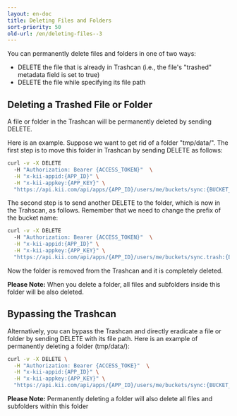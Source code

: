 ```yaml
---
layout: en-doc
title: Deleting Files and Folders
sort-priority: 50
old-url: /en/deleting-files--3
---
```

You can permanently delete files and folders in one of two ways:

* DELETE the file that is already in Trashcan (i.e., the file's "trashed" metadata field is set to true)
* DELETE the file while specifying its file path

## Deleting a Trashed File or Folder

A file or folder in the Trashcan will be permanently deleted by sending DELETE.

Here is an example.  Suppose we want to get rid of a folder "tmp/data/".  The first step is to move this folder in Trashcan by sending DELETE as follows:

```sh
curl -v -X DELETE
  -H "Authorization: Bearer {ACCESS_TOKEN}"  \
  -H "x-kii-appid:{APP_ID}" \
  -H "x-kii-appkey:{APP_KEY}" \
  "https://api.kii.com/api/apps/{APP_ID}/users/me/buckets/sync:{BUCKET_NAME}/objects/path.tmp-data-"
```

The second step is to send another DELETE to the folder, which is now in the Trahscan, as follows.  Remember that we need to change the prefix of the bucket name:

```sh
curl -v -X DELETE
  -H "Authorization: Bearer {ACCESS_TOKEN}"  \
  -H "x-kii-appid:{APP_ID}" \
  -H "x-kii-appkey:{APP_KEY}" \
  "https://api.kii.com/api/apps/{APP_ID}/users/me/buckets/sync.trash:{BUCKET_NAME}/objects/path.tmp-data-"
```

Now the folder is removed from the Trashcan and it is completely deleted.

**Please Note:** When you delete a folder, all files and subfolders inside this folder will be also deleted.

## Bypassing the Trashcan

Alternatively, you can bypass the Trashcan and directly eradicate a file or folder by sending DELETE with its file path.  Here is an example of permanently deleting a folder (tmp/data/):

```sh
curl -v -X DELETE \
  -H "Authorization: Bearer {ACCESS_TOKE}"  \
  -H "x-kii-appid:{APP_ID}" \
  -H "x-kii-appkey:{APP_KEY}" \
  "https://api.kii.com/api/apps/{APP_ID}/users/me/buckets/sync:{BUCKET_NAME}/objects/path.tmp-data-"
```

**Please Note:** Permanently deleting a folder will also delete all files and subfolders within this folder
